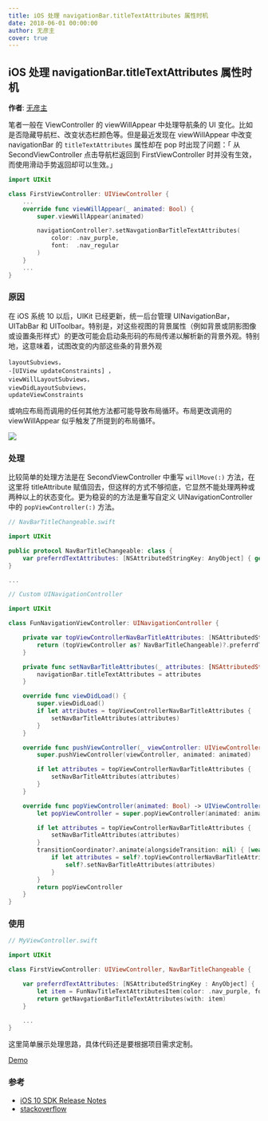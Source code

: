 ```yaml
---
title: iOS 处理 navigationBar.titleTextAttributes 属性时机
date: 2018-06-01 00:00:00
author: 无彦主
cover: true
---
```


## iOS 处理 navigationBar.titleTextAttributes 属性时机

**作者**: [无彦主](https://weibo.com/u/2629799120)

笔者一般在 ViewController 的 viewWillAppear 中处理导航条的 UI 变化。比如是否隐藏导航栏、改变状态栏颜色等。但是最近发现在 viewWillAppear 中改变 navigationBar 的 `titleTextAttributes` 属性却在 pop 时出现了问题：「 从 SecondViewController 点击导航栏返回到 FirstViewController 时并没有生效，而使用滑动手势返回却可以生效。」

```swift
import UIKit

class FirstViewController: UIViewController {
    ...
    override func viewWillAppear(_ animated: Bool) {
        super.viewWillAppear(animated)

        navigationController?.setNavgationBarTitleTextAttributes(
            color: .nav_purple,
            font:  .nav_regular
        )
    }
    ...
}
```

### 原因

在 iOS 系统 10 以后，UIKit 已经更新，统一后台管理 UINavigationBar，UITabBar 和 UIToolbar。特别是，对这些视图的背景属性（例如背景或阴影图像或设置条形样式）的更改可能会启动条形码的布局传递以解析新的背景外观。特别地，这意味着，试图改变的内部这些条的背景外观 

```objc
layoutSubviews， 
-[UIView updateConstraints] ，
viewWillLayoutSubviews，
viewDidLayoutSubviews，
updateViewConstraints
```
或响应布局而调用的任何其他方法都可能导致布局循环。布局更改调用的 viewWillAppear 似乎触发了所提到的布局循环。

![](http://)

### 处理

比较简单的处理方法是在 SecondViewController 中重写 `willMove(:)` 方法，在这里将 titleAttribute 赋值回去，但这样的方式不够彻底，它显然不能处理两种或两种以上的状态变化。更为稳妥的的方法是重写自定义 UINavigationController 中的 `popViewController(:)` 方法。

```swift
// NavBarTitleChangeable.swift

import UIKit

public protocol NavBarTitleChangeable: class {
    var preferrdTextAttributes: [NSAttributedStringKey: AnyObject] { get }
}

...
```

```swift
// Custom UINavigationController

import UIKit

class FunNavigationViewController: UINavigationController {

    private var topViewControllerNavBarTitleAttributes: [NSAttributedStringKey: AnyObject]? {
        return (topViewController as? NavBarTitleChangeable)?.preferrdTextAttributes
    }

    private func setNavBarTitleAttributes(_ attributes: [NSAttributedStringKey: AnyObject]) {
        navigationBar.titleTextAttributes = attributes
    }

    override func viewDidLoad() {
        super.viewDidLoad()
        if let attributes = topViewControllerNavBarTitleAttributes {
            setNavBarTitleAttributes(attributes)
        }
    }

    override func pushViewController(_ viewController: UIViewController, animated: Bool) {
        super.pushViewController(viewController, animated: animated)

        if let attributes = topViewControllerNavBarTitleAttributes {
            setNavBarTitleAttributes(attributes)
        }
    }

    override func popViewController(animated: Bool) -> UIViewController? {
        let popViewController = super.popViewController(animated: animated)

        if let attributes = topViewControllerNavBarTitleAttributes {
            setNavBarTitleAttributes(attributes)
        }
        transitionCoordinator?.animate(alongsideTransition: nil) { [weak self] _ in
            if let attributes = self?.topViewControllerNavBarTitleAttributes {
                self?.setNavBarTitleAttributes(attributes)
            }
        }
        return popViewController
    }
}
```

### 使用

```swift
// MyViewController.swift

import UIKit

class FirstViewController: UIViewController, NavBarTitleChangeable {

    var preferrdTextAttributes: [NSAttributedStringKey : AnyObject] {
        let item = FunNavTitleTextAttributesItem(color: .nav_purple, font:  .nav_regular)
        return getNavgationBarTitleTextAttributes(with: item)
    }

    ...
}
```

这里简单展示处理思路，具体代码还是要根据项目需求定制。

[Demo](https://github.com/wiiale/NavgationTitlePoppingDemo/tree/master)

### 参考
* [iOS 10 SDK Release Notes](https://developer.apple.com/library/content/releasenotes/General/RN-iOSSDK-10.0/index.html#//apple_ref/doc/uid/TP40017540-CH1-SW1)  
* [stackoverflow](https://stackoverflow.com/questions/39511088/navigationbar-coloring-in-viewwillappear-happens-too-late-in-ios-10)